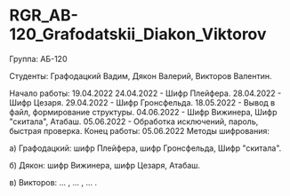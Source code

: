 # RGR_AB-120_Grafodatskii_Diakon_Viktorov
Группа: АБ-120

Студенты: Графодацкий Вадим, Дякон Валерий, Викторов Валентин.

Начало работы: 19.04.2022
24.04.2022 - Шифр Плейфера.
28.04.2022 - Шифр Цезаря.
29.04.2022 - Шифр Гронсфельда.
18.05.2022 - Вывод в файл, формирование структуры.
04.06.2022 - Шифр Вижинера, Шифр "скитала", Атабаш.
05.06.2022 - Обработка исключений, пароль, быстрая проверка.
Конец работы: 05.06.2022
Методы шифрования:

а) Графодацкий: шифр Плейфера, шифр Гронсфельда, Шифр "скитала".

б) Дякон: шифр Вижинера, шифр Цезаря, Атабаш.

в) Викторов: ... , ... , ... .
